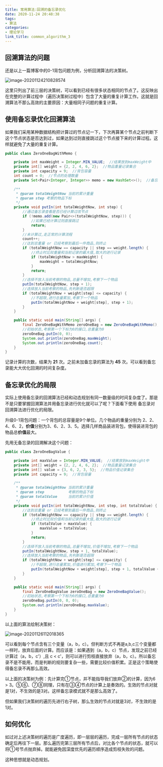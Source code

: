 ```yaml
---
title: 常用算法:回溯的备忘录优化
date: 2020-11-24 20:48:38
tags:
- 算法
categories:
- 理论学习
link_title: common_algorithm_3
---
```

## 回溯算法的问题

还是以上一篇博客中的0-1背包问题为例，分析回溯算法的决策树。

![image-20201124210828574](https://stonerivers.oss-cn-beijing.aliyuncs.com/QV16CFOOHEXP878YHHMB.png)

这里只列出了前三层的决策树，可以看到已经有很多状态相同的节点了。这反映出在完整的计算过程中（遍历决策树过程中）包含了大量的重复计算工作。这就是回溯算法不那么高效的主要原因：大量相同子问题的重复计算。
<!-- more -->
## 使用备忘录优化回溯算法

如果我们采用某种数据结构把计算过的节点记一下，下次再算某个节点之前判断下这个节点状态是否达到过，如果达到过则直接跳过这个节点接下来的计算过程。这样就避免了大量的重复计算。

```java
public class ZeroOneBagWithMemo {

    private int maxWeight = Integer.MIN_VALUE;  //结果放到maxWeight中
    private int[] weight = {2, 2, 4, 6, 2};  //物品重量记录集合
    private int capacity = 9;  //背包容量
    int count = 0;  //节点的处理数量
    private Set<Pair<Integer, Integer>> memo = new HashSet<>();  //备忘录

    /**
     * @param totalWeightNow 当前的累计重量
     * @param step 考察的物品下标
     */
    private void putIn(int totalWeightNow, int step) {
        //通过备忘录查看是否已经计算过改节点
        if (!memo.add(new Pair<>(totalWeightNow, step))) {
            //如果已经计算过则直接跳过
            return;
        }
        //未计算过,走正常的计算流程
        count++;
        //达到总重量 or 已经考察到最后一件商品,则终止
        if (totalWeightNow == capacity || step == weight.length) {
            //终止时比较重量和当前记录的最大值,取大的进行记录
            if (totalWeightNow > maxWeight) {
                maxWeight = totalWeightNow;
            }
            return;
        }
        //选择不放入当前考察的物品,总量不增加,考察下一个物品
        putIn(totalWeightNow, step + 1);
        //选择放入当前考察的物品,先判断是否超限
        if (totalWeightNow + weight[step] <= capacity) {
            //不超限,进行总量累加,考察下一个物品
            putIn(totalWeightNow + weight[step], step + 1);
        }
    }

    public static void main(String[] args) {
        final ZeroOneBagWithMemo zeroOneBag = new ZeroOneBagWithMemo();
        //初始状态,考察第一个下标为0的接口,总重量为0
        zeroOneBag.putIn(0, 0);
        System.out.println(zeroOneBag.maxWeight);
        System.out.println(zeroOneBag.count);
    }
}
```

记录计算的次数，结果为 **21** 次。之前未加备忘录的算法为 **45** 次。可以看到备忘录能大大优化回溯的时间复杂度。

## 备忘录优化的局限

实际上使用备忘录的回溯算法已经和动态规划有同一数量级的时间复杂度了。那是不是只要掌握回溯算法并用备忘录进行优化就可以了呢？下面看下使用 备忘录对回溯算法进行优化的局限。

升级0-1背包问题：一个背包的总容量是9个单位。几个物品的重量分别为 2、2、4、6、2，**价值**分别为3、6、2、3、5。选择几样商品装进背包，使得装进背包的物品总**价值**最大。

先用无备忘录的回溯解决这个问题：

```java
public class ZeroOneBagValue {

    private int maxValue = Integer.MIN_VALUE;  //结果放到maxWeight中
    private int[] weight = {2, 2, 4, 6, 2};  //物品重量记录集合
    private int[] value = {3, 6, 2, 3, 5};  //物品价值记录集合
    private int capacity = 9;  //背包容量

    /**
     * @param totalWeightNow 当前的累计重量
     * @param step           考察的物品下标
     * @param totalValue     当前的累计价值
     */
    private void putIn(int totalWeightNow, int step, int totalValue) {
        //达到总重量 or 已经考察到最后一件商品,则终止
        if (totalWeightNow == capacity || step == weight.length) {
            //终止时比较价值和当前记录的最大值,取大的进行记录
            if (totalValue > maxValue) {
                maxValue = totalValue;
            }
            return;
        }
        //选择不放入当前考察的物品,总量不增加,价值不增加,考察下一个物品
        putIn(totalWeightNow, step + 1, totalValue);
        //选择放入当前考察的物品,先判断是否超限
        if (totalWeightNow + weight[step] <= capacity) {
            //不超限,进行总量累加,价值进行累加,考察下一个物品
            putIn(totalWeightNow + weight[step], step + 1, totalValue + value[step]);
        }
    }

    public static void main(String[] args) {
        final ZeroOneBagValue zeroOneBag = new ZeroOneBagValue();
        //初始状态,考察第一个下标为0的接口,总重量为0
        zeroOneBag.putIn(0, 0, 0);
        System.out.println(zeroOneBag.maxValue);
    }
}
```

以上面的算法绘制决策树：

![image-20201126112018365](https://stonerivers.oss-cn-beijing.aliyuncs.com/XXYW6497S5IKLJ6IL86S.png)

可以看到每个节点含有三个变量（a，b，c）。但判断方式不再是a,b,c三个变量都一样时，放弃后面的计算。而应该是：如果遇到（a，b，c）节点，发现之前已经计算过（a，b，c'）,且 c < c'，则可以进行剪枝直接放弃（a，b，c）。所以备忘录不是不能用，而是判断的规则要复杂一些，需要比较价值积累。正是这个策略使得备忘录不再那么高效。

以上面的决策树为例：先计算完①节点，并不能指导我们放弃②的计算，因为6 > 3。⑤⑥、⑦⑧同理，只有在③④节点的计算上是奏效的。生效的节点对就是1对，不生效的是3对。这样备忘录模式就不是那么高效了。

但如果我们决策树的遍历先进行右子树，那么生效的节点对就是3对，不生效的是1对。

## 如何优化

如过对上述决策树的遍历是广度遍历，即一层层的遍历，完成一层所有节点的状态确定后再往下一层。那么遍历完第三层所有节点后，对比各个节点的状态，就可以将①号节点抛弃掉。就能避免因深度优先的遍历顺序造成剪枝失败的问题。

这种思想就是动态规划。